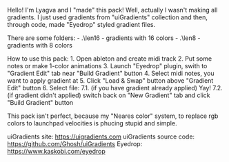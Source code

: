 Hello! I'm Lyagva and I "made" this pack! 
Well, actually I wasn't making all gradients. I just used gradients from "uiGradients" collection and then, through code, made "Eyedrop" styled gradient files.

There are some folders:
	- .\len16 - gradients with 16 colors
	- .\len8 - gradients with 8 colors


How to use this pack:
	1. Open ableton and create midi track
	2. Put some notes or make 1-color animations
	3. Launch "Eyedrop" plugin, swith to "Gradient Edit" tab near "Build Gradient" button
	4. Select midi notes, you want to apply gradient at
	5. Click "Load & Swap" button above "Gradient Edit" button
	6. Select file:
		7.1. (if you have gradient already applied) Yay!
		7.2. (if gradient didn't applied) switch back on "New Gradient" tab and click "Build Gradient" button


This pack isn't perfect, because my "Neares color" system, to replace rgb colors to launchpad velocities is phucing stupid and simple.


uiGradients site: https://uigradients.com
uiGradients source code: https://github.com/Ghosh/uiGradients
Eyedrop: https://www.kaskobi.com/eyedrop